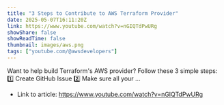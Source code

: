 ```yaml
---
title: "3 Steps to Contribute to AWS Terraform Provider"
date: 2025-05-07T16:11:20Z
link: https://www.youtube.com/watch?v=nGIQTdPwURg
showShare: false
showReadTime: false
thumbnail: images/aws.png
tags: ["youtube.com/@awsdevelopers"]
---
```

Want to help build Terraform's AWS provider? Follow these 3 simple steps: 1️⃣ Create GitHub Issue 2️⃣ Make sure all your ...

- Link to article: https://www.youtube.com/watch?v=nGIQTdPwURg